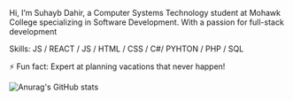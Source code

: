 Hi, I’m Suhayb Dahir, a Computer Systems Technology student
at Mohawk College specializing in Software Development. With
a passion for full-stack development

Skills: JS / REACT / JS / HTML / CSS / C#/ PYHTON / PHP / SQL

⚡ Fun fact: Expert at planning vacations that never happen!

![Anurag's GitHub stats](https://github-readme-stats.vercel.app/api?username=Suhayb2015&theme=dark&show_icons=true)

